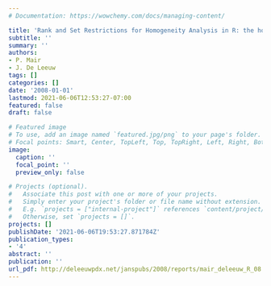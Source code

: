 ```yaml
---
# Documentation: https://wowchemy.com/docs/managing-content/

title: 'Rank and Set Restrictions for Homogeneity Analysis in R: the homals Package'
subtitle: ''
summary: ''
authors:
- P. Mair
- J. De Leeuw
tags: []
categories: []
date: '2008-01-01'
lastmod: 2021-06-06T12:53:27-07:00
featured: false
draft: false

# Featured image
# To use, add an image named `featured.jpg/png` to your page's folder.
# Focal points: Smart, Center, TopLeft, Top, TopRight, Left, Right, BottomLeft, Bottom, BottomRight.
image:
  caption: ''
  focal_point: ''
  preview_only: false

# Projects (optional).
#   Associate this post with one or more of your projects.
#   Simply enter your project's folder or file name without extension.
#   E.g. `projects = ["internal-project"]` references `content/project/deep-learning/index.md`.
#   Otherwise, set `projects = []`.
projects: []
publishDate: '2021-06-06T19:53:27.871784Z'
publication_types:
- '4'
abstract: ''
publication: ''
url_pdf: http://deleeuwpdx.net/janspubs/2008/reports/mair_deleeuw_R_08.pdf
---
```

